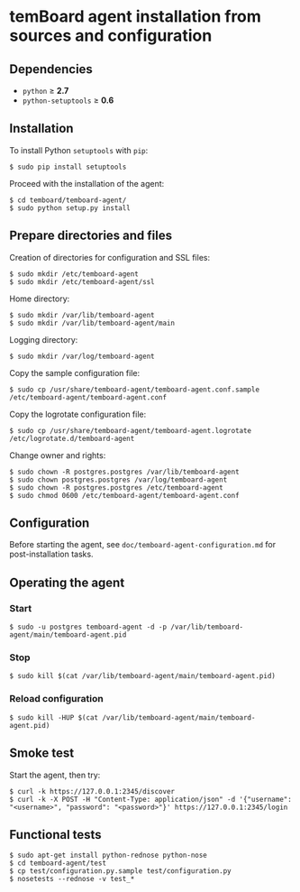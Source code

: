 # temBoard agent installation from sources and configuration

## Dependencies

  - `python` &ge; **2.7**
  - `python-setuptools` &ge; **0.6**

## Installation

To install Python `setuptools` with `pip`:
```
$ sudo pip install setuptools
```

Proceed with the installation of the agent:
```
$ cd temboard/temboard-agent/
$ sudo python setup.py install
```


## Prepare directories and files

Creation of directories for configuration and SSL files:
```
$ sudo mkdir /etc/temboard-agent
$ sudo mkdir /etc/temboard-agent/ssl
```

Home directory:
```
$ sudo mkdir /var/lib/temboard-agent
$ sudo mkdir /var/lib/temboard-agent/main
```

Logging directory:
```
$ sudo mkdir /var/log/temboard-agent
```

Copy the sample configuration file:
```
$ sudo cp /usr/share/temboard-agent/temboard-agent.conf.sample /etc/temboard-agent/temboard-agent.conf
```

Copy the logrotate configuration file:
```
$ sudo cp /usr/share/temboard-agent/temboard-agent.logrotate /etc/logrotate.d/temboard-agent
```

Change owner and rights:
```
$ sudo chown -R postgres.postgres /var/lib/temboard-agent
$ sudo chown postgres.postgres /var/log/temboard-agent
$ sudo chown -R postgres.postgres /etc/temboard-agent
$ sudo chmod 0600 /etc/temboard-agent/temboard-agent.conf
```


## Configuration

Before starting the agent, see `doc/temboard-agent-configuration.md` for post-installation tasks.

## Operating the agent

### Start
```
$ sudo -u postgres temboard-agent -d -p /var/lib/temboard-agent/main/temboard-agent.pid
```

### Stop
```
$ sudo kill $(cat /var/lib/temboard-agent/main/temboard-agent.pid)
```

### Reload configuration
```
$ sudo kill -HUP $(cat /var/lib/temboard-agent/main/temboard-agent.pid)
```

## Smoke test

Start the agent, then try:
```
$ curl -k https://127.0.0.1:2345/discover
$ curl -k -X POST -H "Content-Type: application/json" -d '{"username": "<username>", "password": "<password>"}' https://127.0.0.1:2345/login
```

## Functional tests

```
$ sudo apt-get install python-rednose python-nose
$ cd temboard-agent/test
$ cp test/configuration.py.sample test/configuration.py
$ nosetests --rednose -v test_*
```
